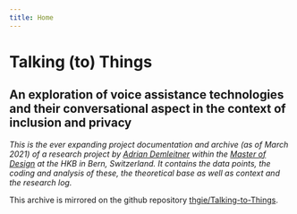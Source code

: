 ```yaml
---
title: Home
---
```

# Talking (to) Things
## An exploration of voice assistance technologies and their conversational aspect in the context of inclusion and privacy

*This is the ever expanding project documentation and archive (as of March 2021) of a research project by [Adrian Demleitner](https://thgie.ch) within the [Master of Design](https://www.hkb-ma-design.ch/en/home-118.html) at the HKB in Bern, Switzerland. It contains the data points, the coding and analysis of these, the theoretical base as well as context and the research log.*

This archive is mirrored on the github repository [thgie/Talking-to-Things](https://github.com/thgie/Talking-to-Things).